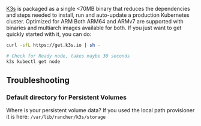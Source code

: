[K3s](https://k3s.io/) is packaged as a single <70MB binary that reduces the dependencies and steps needed to install, run and auto-update a production Kubernetes cluster. Optimized for ARM Both ARM64 and ARMv7 are supported with binaries and multiarch images available for both. If you just want to get quickly started with it, you can do:

```bash
curl -sfL https://get.k3s.io | sh -

# Check for Ready node, takes maybe 30 seconds
k3s kubectl get node
```

## Troubleshooting
### Default directory for Persistent Volumes
Where is your persistent volume data? If you used the local path provisioner it is here:
`/var/lib/rancher/k3s/storage`
